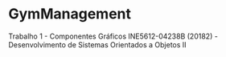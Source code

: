 # GymManagement
Trabalho 1 - Componentes Gráficos
INE5612-04238B (20182) - Desenvolvimento de Sistemas Orientados a Objetos II
